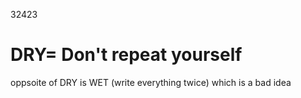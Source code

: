 32423

# DRY= Don't repeat yourself

oppsoite of DRY is WET (write everything twice) which is a bad idea

